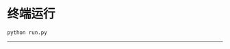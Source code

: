 # 终端运行

```shell
python run.py
```
*********************************************************************************************************************************************************************************************************************************************************************************************************************************************************************************************************************************************************************************************************************************************************************************************************************************************************************************************************************************************************************************************************************************************************************************************************************************************************************************************************************************************************************************************************************************************************************************************